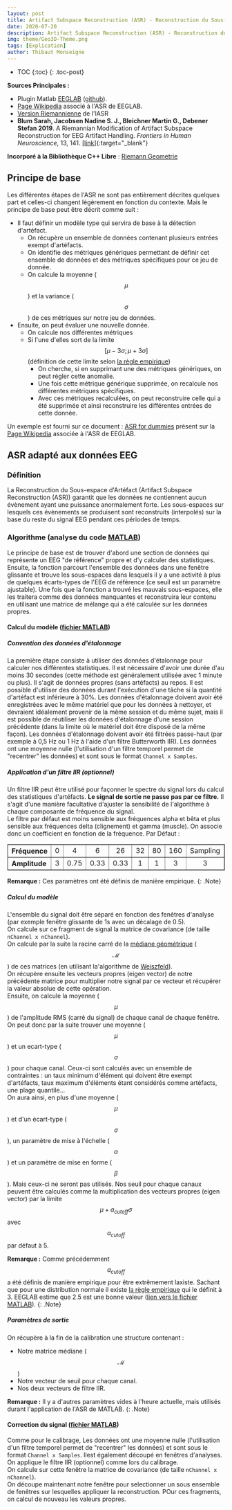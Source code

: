 ```yaml
---
layout: post
title: Artifact Subspace Reconstruction (ASR) - Reconstruction du Sous-espace d'Artéfact (RSA)
date: 2020-07-20
description: Artifact Subspace Reconstruction (ASR) - Reconstruction du Sous-espace d'Artéfact (RSA)
img: theme/Geo3D-Theme.png
tags: [Explication]
author: Thibaut Monseigne
---
```


* TOC
{:toc}
{: .toc-post}

**Sources Principales :**

* Plugin Matlab [EEGLAB](https://sccn.ucsd.edu/eeglab/index.php) ([github](https://github.com/sccn/eeglab)).
* [Page Wikipedia](https://sccn.ucsd.edu/wiki/Artifact_Subspace_Reconstruction_(ASR)) associé à l'ASR de EEGLAB.
* [Version Riemannienne](https://github.com/s4rify/rASRMatlab) de l'lASR
* **Blum Sarah, Jacobsen Nadine S. J., Bleichner Martin G., Debener Stefan 2019**. A Riemannian Modification of Artifact Subspace Reconstruction for EEG Artifact Handling. *Frontiers in Human Neuroscience*, 13, 141. [[link]](https://doi.org/10.3389/fnhum.2019.00141){:target="_blank"}

**Incorporé à la Bibliothèque C++ Libre** : [Riemann Geometrie](https://github.com/tmonseigne/RIGBy-cpp)

## Principe de base

Les différentes étapes de l'ASR ne sont pas entièrement décrites quelques part et celles-ci changent légèrement en fonction du contexte.
Mais le principe de base peut être décrit comme suit :

* Il faut définir un modèle type qui servira de base à la détection d'artéfact.
  * On récupère un ensemble de données contenant plusieurs entrées exempt d'artéfacts.
  * On identifie des métriques génériques permettant de définir cet ensemble de données et des métriques spécifiques pour ce jeu de donnée.
  * On calcule la moyenne ($$\mu$$) et la variance ($$\sigma$$) de ces métriques sur notre jeu de données.
* Ensuite, on peut évaluer une nouvelle donnée.
  * On calcule nos différentes métriques
  * Si l'une d'elles sort de la limite $$\left[ \mu - 3\sigma ; \mu + 3\sigma \right]$$ (définition de cette limite selon [la règle empirique](https://fr.wikipedia.org/wiki/R%C3%A8gle_68-95-99.7))
    * On cherche, si en supprimant une des métriques génériques, on peut régler cette anomalie.
    * Une fois cette métrique générique supprimée, on recalcule nos différentes métriques spécifiques.
    * Avec ces métriques recalculées, on peut reconstruire celle qui a été supprimée et ainsi reconstruire les différentes entrées de cette donnée.

Un exemple est fourni sur ce document : [ASR for dummies](https://sccn.ucsd.edu/mediawiki/images/c/c5/AsrForDummies_ver21_web.pdf) présent sur la [Page Wikipedia](https://sccn.ucsd.edu/wiki/Artifact_Subspace_Reconstruction_(ASR)) associée à l'ASR de EEGLAB.

## ASR adapté aux données EEG

### Définition

La Reconstruction du Sous-espace d'Artéfact (Artifact Subspace Reconstruction (ASR)) garantit que les données ne contiennent aucun évènement ayant une puissance anormalement forte.
Les sous-espaces sur lesquels ces évènements se produisent sont reconstruits (interpolés) sur la base du reste du signal EEG pendant ces périodes de temps.

### Algorithme (analyse du code [MATLAB](https://github.com/sccn/eeglab))

Le principe de base est de trouver d'abord une section de données qui représente un EEG "de référence" propre et d'y calculer des statistiques.
Ensuite, la fonction parcourt l'ensemble des données dans une fenêtre glissante et trouve les sous-espaces dans lesquels il y a une activité à plus de quelques écarts-types de l'EEG de référence (ce seuil est un paramètre ajustable).
Une fois que la fonction a trouvé les mauvais sous-espaces, elle les traitera comme des données manquantes et reconstruira leur contenu en utilisant une matrice de mélange qui a été calculée sur les données propres.

#### Calcul du modèle ([fichier MATLAB](https://github.com/sccn/clean_rawdata/blob/master/private/asr_calibrate.m))

##### Convention des données d'étalonnage

La première étape consiste à utiliser des données d'étalonnage pour calculer nos différentes statistiques.
Il est nécessaire d'avoir une durée d'au moins 30 secondes (cette méthode est généralement utilisée avec 1 minute ou plus).
Il s'agit de données propres (sans artéfacts) au repos. Il est possible d'utiliser des données durant l'exécution d'une tâche si la quantité d'artéfact est inférieure à 30%.
Les données d'étalonnage doivent avoir été enregistrées avec le même matériel que pour les données à nettoyer, et devraient idéalement provenir de la même session et du même sujet, mais il est possible de réutiliser les données d'étalonnage d'une session précédente (dans la limite où le matériel doit être disposé de la même façon).
Les données d'étalonnage doivent avoir été filtrées passe-haut (par exemple à 0,5 Hz ou 1 Hz à l'aide d'un filtre Butterworth IIR).
Les données ont une moyenne nulle (l'utilisation d'un filtre temporel permet de "recentrer" les données) et sont sous le format `Channel x Samples`.

##### Application d'un filtre IIR (optionnel)

Un filtre IIR peut être utilisé pour façonner le spectre du signal lors du calcul des statistiques d'artéfacts. **Le signal de sortie ne passe pas par ce filtre.** Il s'agit d'une manière facultative d'ajuster la sensibilité de l'algorithme à chaque composante de fréquence du signal.  
Le filtre par défaut est moins sensible aux fréquences alpha et bêta et plus sensible aux fréquences delta (clignement) et gamma (muscle). On associe donc un coefficient en fonction de la fréquence. Par Défaut :

<form><table style="width:100%" border="1">
 <tr align="center">
  <th width="15%" align="left">Fréquence</th>
  <td>0</td><td>4</td><td>6</td><td>26</td><td>32</td><td>80</td><td>160</td><td>Sampling</td>
 </tr>
 <tr align="center">
  <th width="15%" align="left">Amplitude</th>
  <td>3</td><td>0.75</td><td>0.33</td><td>0.33</td><td>1</td><td>1</td><td>3</td><td>3</td>
 </tr>
</table></form>

**Remarque :** Ces paramètres ont été définis de manière empirique.
{: .Note}

##### Calcul du modèle

L'ensemble du signal doit être séparé en fonction des fenêtres d'analyse (par exemple fenêtre glissante de 1s avec un décalage de 0.5).  
On calcule sur ce fragment de signal la matrice de covariance (de taille `nChannel x nChannel`).  
On calcule par la suite la racine carré de la [médiane géométrique](https://en.wikipedia.org/wiki/Geometric_median) ($$\mathcal{M}$$) de ces matrices (en utilisant la'algorithme de [Weiszfeld](https://en.wikipedia.org/wiki/Geometric_median#Computation)).  
On récupère ensuite les vecteurs propres (eigen vector) de notre précédente matrice pour multiplier notre signal par ce vecteur et récupérer la valeur absolue de cette opération.  
Ensuite, on calcule la moyenne ($$\mu$$) de l'amplitude RMS (carré du signal) de chaque canal de chaque fenêtre.  
On peut donc par la suite trouver une moyenne ($$\mu$$) et un ecart-type ($$\sigma$$) pour chaque canal. Ceux-ci sont calculés avec un ensemble de contraintes : un taux minimum d'élément qui doivent être exempt d'artéfacts, taux maximum d'éléments étant considérés comme artéfacts, une plage quantile...  
On aura ainsi, en plus d'une moyenne ($$\mu$$) et d'un écart-type ($$\sigma$$), un paramètre de mise à l'échelle ($$\alpha$$) et un paramètre de mise en forme ($$\beta$$). Mais ceux-ci ne seront pas utilisés.
Nos seuil pour chaque canaux peuvent être calculés comme la multiplication des vecteurs propres (eigen vector) par la limite $$\mu + a_{cutoff}\sigma$$ avec $$a_{cutoff}$$ par défaut à 5.

**Remarque :** Comme précédemment $$a_{cutoff}$$ a été définis de manière empirique pour être extrêmement laxiste. Sachant que pour une distribution normale il existe [la règle empirique](https://fr.wikipedia.org/wiki/R%C3%A8gle_68-95-99.7) qui le définit à 3. EEGLAB estime que 2.5 est une bonne valeur ([lien vers le fichier MATLAB](https://github.com/sccn/clean_rawdata/blob/master/private/asr_calibrate.m)).
{: .Note}

##### Paramètres de sortie

On récupère à la fin de la calibration une structure contenant :

* Notre matrice médiane ($$\mathcal{M}$$)
* Notre vecteur de seuil pour chaque canal.
* Nos deux vecteurs de filtre IIR.

**Remarque :** Il y a d'autres paramètres vides à l'heure actuelle, mais utilisés durant l'application de l'ASR de MATLAB.
{: .Note}

#### Correction du signal ([fichier MATLAB](https://github.com/sccn/clean_rawdata/blob/master/private/asr_process.m))

Comme pour le calibrage, Les données ont une moyenne nulle (l'utilisation d'un filtre temporel permet de "recentrer" les données) et sont sous le format `Channel x Samples`. Ilest également découpé en fenêtres d'analyses.  
On applique le filtre IIR (optionnel) comme lors du calibrage.  
On calcule sur cette fenêtre la matrice de covariance (de taille `nChannel x nChannel`).  
On découpe maintenant notre fenêtre pour selectionner un sous ensemble de fenêtres sur lesquelles appliquer la reconstruction.
POur ces fragments, on calcul de nouveau les valeurs propres.
